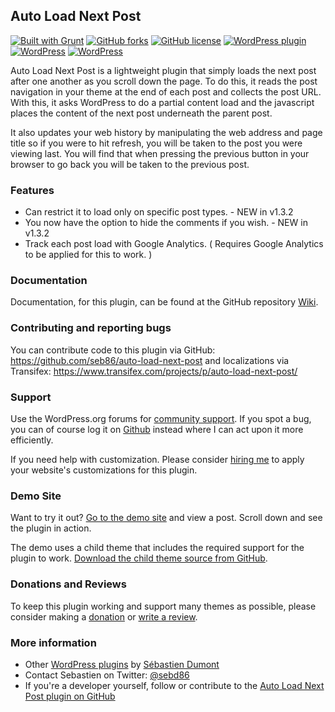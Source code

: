 ## Auto Load Next Post

[![Built with Grunt](https://cdn.gruntjs.com/builtwith.png?style=flat)](http://gruntjs.com/)  [![GitHub forks](https://img.shields.io/github/forks/seb86/Auto-Load-Next-Post.svg?style=flat)](https://github.com/seb86/Auto-Load-Next-Post/network) [![GitHub license](https://img.shields.io/badge/license-GPLv3-blue.svg?style=flat)](https://raw.githubusercontent.com/seb86/Auto-Load-Next-Post/master/license.txt) [![WordPress plugin](https://img.shields.io/wordpress/plugin/v/auto-load-next-post.svg?style=flat)](https://wordpress.org/plugins/auto-load-next-post/) [![WordPress](https://img.shields.io/wordpress/plugin/dt/auto-load-next-post.svg?style=flat)](https://wordpress.org/plugins/auto-load-next-post/) [![WordPress](https://img.shields.io/wordpress/v/auto-load-next-post.svg?style=flat)](https://wordpress.org/plugins/auto-load-next-post/)

Auto Load Next Post is a lightweight plugin that simply loads the next post after one another as you scroll down the page. To do this, it reads the post navigation in your theme at the end of each post and collects the post URL. With this, it asks WordPress to do a partial content load and the javascript places the content of the next post underneath the parent post.

It also updates your web history by manipulating the web address and page title so if you were to hit refresh, you will be taken to the post you were viewing last. You will find that when pressing the previous button in your browser to go back you will be taken to the previous post.

### Features
* Can restrict it to load only on specific post types. - NEW in v1.3.2
* You now have the option to hide the comments if you wish. - NEW in v1.3.2
* Track each post load with Google Analytics. ( Requires Google Analytics to be applied for this to work. )

### Documentation
Documentation, for this plugin, can be found at the GitHub repository [Wiki](https://github.com/seb86/Auto-Load-Next-Post/wiki).

### Contributing and reporting bugs
You can contribute code to this plugin via GitHub: https://github.com/seb86/auto-load-next-post and localizations via Transifex: https://www.transifex.com/projects/p/auto-load-next-post/

### Support
Use the WordPress.org forums for [community support](https://wordpress.org/support/plugin/auto-load-next-post). If you spot a bug, you can of course log it on [Github](https://github.com/seb86/Auto-Load-Next-Post/issues) instead where I can act upon it more efficiently.

If you need help with customization. Please consider [hiring me](http://www.sebastiendumont.com/hire-me/) to apply your website's customizations for this plugin.

### Demo Site
Want to try it out? [Go to the demo site](http://demos.sebastiendumont.com/auto-load-next-post/) and view a post. Scroll down and see the plugin in action.

The demo uses a child theme that includes the required support for the plugin to work. [Download the child theme source from GitHub](https://github.com/seb86/Auto-Load-Next-Post-Twenty-Fifteen-Support).

### Donations and Reviews
To keep this plugin working and support many themes as possible, please consider making a [donation](http://www.sebastiendumont.com/donation/) or [write a review](https://wordpress.org/support/view/plugin-reviews/auto-load-next-post?rate=5#postform).

### More information
* Other [WordPress plugins](http://profiles.wordpress.org/sebd86/) by [Sébastien Dumont](http://www.sebastiendumont.com/)
* Contact Sebastien on Twitter: [@sebd86](http://twitter.com/sebd86)
* If you're a developer yourself, follow or contribute to the [Auto Load Next Post plugin on GitHub](https://github.com/seb86/Auto-Load-Next-Post)
